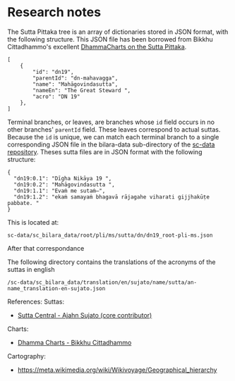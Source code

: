 # Research notes

The Sutta Pittaka tree is an array of dictionaries stored in JSON format, with the following structure. 
This JSON file has been borrowed from Bikkhu Cittadhammo's excellent [DhammaCharts on the Sutta Pittaka](https://observablehq.com/embed/ed215448fbc203b6).

```
[
	{
		"id": "dn19",
		"parentId": "dn-mahavagga",
		"name": "Mahāgovindasutta",
		"nameEn": "The Great Steward ",
		"acro": "DN 19"
	},
]
```
Terminal branches, or leaves, are branches whose `id` field occurs in no other branches' `parentId` field. These leaves correspond to actual suttas.  
Because the `id` is unique, we can match each terminal branch to a single corresponding JSON file in the bilara-data sub-directory of the [sc-data repository](https://github.com/suttacentral/sc-data).
Theses sutta files are in JSON format with the following structure:
```
{
  "dn19:0.1": "Dīgha Nikāya 19 ",
  "dn19:0.2": "Mahāgovindasutta ",
  "dn19:1.1": "Evaṁ me sutaṁ—",
  "dn19:1.2": "ekaṁ samayaṁ bhagavā rājagahe viharati gijjhakūṭe pabbate. "
}
```
This is located at:
```
sc-data/sc_bilara_data/root/pli/ms/sutta/dn/dn19_root-pli-ms.json
```
After that correspondance

The following directory contains the translations of the acronyms of the suttas in english
```
/sc-data/sc_bilara_data/translation/en/sujato/name/sutta/an-name_translation-en-sujato.json
```

References:
Suttas:

- [Sutta Central - Ajahn Sujato (core contributor)](https://suttacentral.net)

Charts:
- [Dhamma Charts - Bikkhu Cittadhammo](https://www.dhammacharts.org/)

Cartography:
- https://meta.wikimedia.org/wiki/Wikivoyage/Geographical_hierarchy
